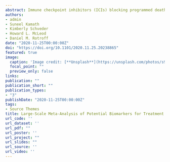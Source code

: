 ```yaml
---
abstract: Immune checkpoint inhibitors (ICIs) blocking programmed death receptor 1 or its ligand (anti-PD-1/PD-L1) are a burgeoning class of promising cancer treatments. However, not all patients respond to these treatments. Although studies have suggested potential biomarkers to predict patients likely to respond to treatment, no consensus biomarker has been identified. Here, 95 peer-reviewed studies representing 18,978 subjects across 15 cancer types were meta-analyzed to determine biomarkers that best predicted ICI response within and across cancers. Performance was assessed using the sensitivity, specificity, area under the receiver operating characteristic curve, and others. Across all cancers, multimodal biomarkers and tumor mutational burden discriminated ICI response better than PD-L1 immunohistochemistry assays (IHC) (P=.04) with sensitivities of 0.57 and 0.70 and specificities of 0.76 and 0.53, respectively. Marginal improvements were also observed for nascent microbiome biomarkers compared to IHC (P=.06). Current ICI biomarker performances indicate that additional research is needed to develop highly accurate and precise biomarkers for widespread clinical adoption.
authors:
- admin
- Suneel Kamath
- Kimberly Schveder
- Howard L. McLeod
- Daniel M. Rotroff
date: "2020-11-25T00:00:00Z"
doi: "https://doi.org/10.1101/2020.11.25.20238865"
featured: true
image:
  caption: 'Image credit: [**Unsplash**](https://unsplash.com/photos/s9CC2SKySJM)'
  focal_point: ""
  preview_only: false
links:
publication: ""
publication_short: ""
publication_types:
- "3"
publishDate: "2020-11-25T00:00:00Z"
tags:
- Source Themes
title: Large-Scale Meta-Analysis of Potential Biomarkers for Treatment Response to Anti-PD-1/PD-L1 Immune Checkpoint Inhibitors
url_code: ''
url_dataset: ''
url_pdf: ""
url_poster: ''
url_project: ""
url_slides: ""
url_source: ''
url_video: ''
---
```

